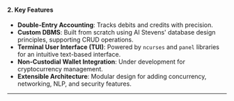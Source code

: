 #### **2. Key Features**    
- **Double-Entry Accounting**: Tracks debits and credits with precision.  
- **Custom DBMS**: Built from scratch using AI Stevens' database design principles, supporting CRUD operations.  
- **Terminal User Interface (TUI)**: Powered by `ncurses` and `panel` libraries for an intuitive text-based interface.  
- **Non-Custodial Wallet Integration**: Under development for cryptocurrency management.  
- **Extensible Architecture**: Modular design for adding concurrency, networking, NLP, and security features.  

---
